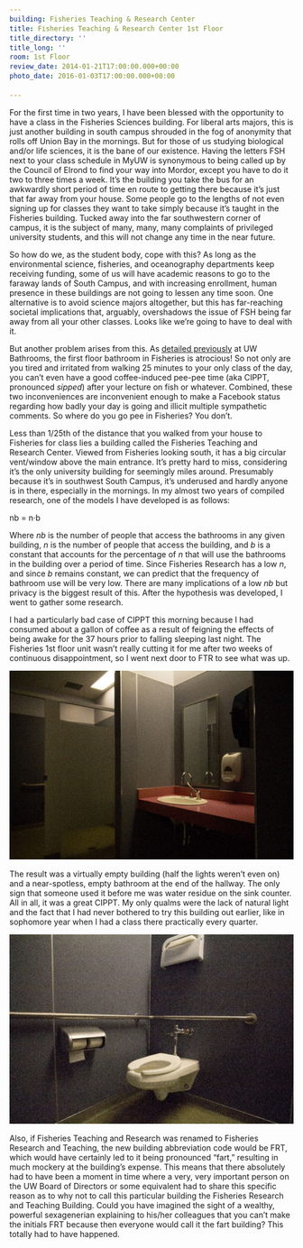 ```yaml
---
building: Fisheries Teaching & Research Center
title: Fisheries Teaching & Research Center 1st Floor
title_directory: ''
title_long: ''
room: 1st Floor
review_date: 2014-01-21T17:00:00.000+00:00
photo_date: 2016-01-03T17:00:00.000+00:00

---
```

For the first time in two years, I have been blessed with the opportunity to have a class in the Fisheries Sciences building. For liberal arts majors, this is just another building in south campus shrouded in the fog of anonymity that rolls off Union Bay in the mornings. But for those of us studying biological and/or life sciences, it is the bane of our existence. Having the letters FSH next to your class schedule in MyUW is synonymous to being called up by the Council of Elrond to find your way into Mordor, except you have to do it two to three times a week. It’s the building you take the bus for an awkwardly short period of time en route to getting there because it’s just that far away from your house. Some people go to the lengths of not even signing up for classes they want to take simply because it’s taught in the Fisheries building. Tucked away into the far southwestern corner of campus, it is the subject of many, many, many complaints of privileged university students, and this will not change any time in the near future.

So how do we, as the student body, cope with this? As long as the environmental science, fisheries, and oceanography departments keep receiving funding, some of us will have academic reasons to go to the faraway lands of South Campus, and with increasing enrollment, human presence in these buildings are not going to lessen any time soon. One alternative is to avoid science majors altogether, but this has far-reaching societal implications that, arguably, overshadows the issue of FSH being far away from all your other classes. Looks like we’re going to have to deal with it.

But another problem arises from this. As [detailed previously](https://uwbathrooms.github.io/reviews/fishery-sciences/) at UW Bathrooms, the first floor bathroom in Fisheries is atrocious! So not only are you tired and irritated from walking 25 minutes to your only class of the day, you can’t even have a good coffee-induced pee-pee time (aka CIPPT, pronounced _sipped_) after your lecture on fish or whatever. Combined, these two inconveniences are inconvenient enough to make a Facebook status regarding how badly your day is going and illicit multiple sympathetic comments. So where do you go pee in Fisheries? You don’t.

Less than 1/25th of the distance that you walked from your house to Fisheries for class lies a building called the Fisheries Teaching and Research Center. Viewed from Fisheries looking south, it has a big circular vent/window above the main entrance. It’s pretty hard to miss, considering it’s the only university building for seemingly miles around. Presumably because it’s in southwest South Campus, it’s underused and hardly anyone is in there, especially in the mornings. In my almost two years of compiled research, one of the models I have developed is as follows:

<span class="tc italic">nb <span style="font-style: normal;">=</span> n·b</span>

Where _nb_ is the number of people that access the bathrooms in any given building, _n_ is the number of people that access the building, and _b_ is a constant that accounts for the percentage of _n_ that will use the bathrooms in the building over a period of time. Since Fisheries Research has a low _n_, and since _b_ remains constant, we can predict that the frequency of bathroom use will be very low. There are many implications of a low _nb_ but privacy is the biggest result of this. After the hypothesis was developed, I went to gather some research.

I had a particularly bad case of CIPPT this morning because I had consumed about a gallon of coffee as a result of feigning the effects of being awake for the 37 hours prior to falling sleeping last night. The Fisheries 1st floor unit wasn’t really cutting it for me after two weeks of continuous disappointment, so I went next door to FTR to see what was up.

<img src="/uploads/ftrc_sink.jpg" data-lity />

The result was a virtually empty building (half the lights weren’t even on) and a near-spotless, empty bathroom at the end of the hallway. The only sign that someone used it before me was water residue on the sink counter. All in all, it was a great CIPPT. My only qualms were the lack of natural light and the fact that I had never bothered to try this building out earlier, like in sophomore year when I had a class there practically every quarter.

<img src="/uploads/ftrc_toilet.jpg" data-lity />

Also, if Fisheries Teaching and Research was renamed to Fisheries Research and Teaching, the new building abbreviation code would be FRT, which would have certainly led to it being pronounced “fart,” resulting in much mockery at the building’s expense. This means that there absolutely had to have been a moment in time where a very, very important person on the UW Board of Directors or some equivalent had to share this specific reason as to why not to call this particular building the Fisheries Research and Teaching Building. Could you have imagined the sight of a wealthy, powerful sexagenerian explaining to his/her colleagues that you can’t make the initials FRT because then everyone would call it the fart building? This totally had to have happened.